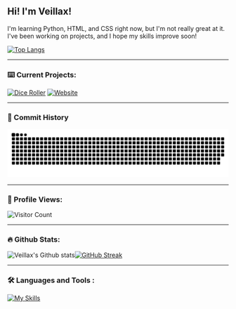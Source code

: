## Hi! I'm Veillax!
I'm learning Python, HTML, and CSS right now, but I'm not really great at it. I've been working on projects, and I hope my skills improve soon!

[![Top Langs](https://github-readme-stats.vercel.app/api/top-langs/?username=Veillax135&layout=compact&theme=tokyonight)](https://github.com/Veillax135/dice-roller-python)

---

### :keyboard: Current Projects:

[![Dice Roller](https://github-readme-stats.vercel.app/api/pin/?username=Veillax135&repo=python-multiproject&theme=tokyonight)](https://github.com/Veillax135/python-multiproject)
[![Website](https://github-readme-stats.vercel.app/api/pin/?username=Veillax135&repo=veillax135.github.io&theme=tokyonight)](https://github.com/Veillax135/veillax135.github.io)

---

### :star2: Commit History

![Snake animation](https://github.com/Veillax135/Veillax135/blob/output/github-contribution-grid-snake.svg)

---

### :eyes: Profile Views:

![Visitor Count](https://profile-counter.glitch.me/Veillax135/count.svg)

---

### :fire: Github Stats:

![Veillax's Github stats](https://github-readme-stats.vercel.app/api?username=Veillax135&count_private=true&show_icons=true&theme=tokyonight)[![GitHub Streak](http://github-readme-streak-stats.herokuapp.com?user=Veillax135&theme=dark&background=000000)](https://git.io/streak-stats)

---

### :hammer_and_wrench: Languages and Tools :

[![My Skills](https://skills.thijs.gg/icons?i=py,html,css,js,blender,atom,visualstudio,vscode)](https://skills.thijs.gg)


